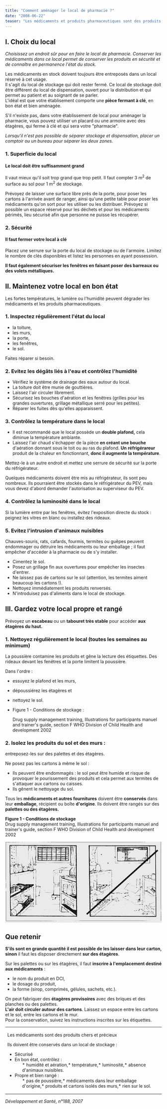 ```yaml
---
title: "Comment aménager le local de pharmacie ?"
date: "2008-06-22"
teaser: "Les médicaments et produits pharmaceutiques sont des produits chers et précieux, il faut en prendre soin sinon ils peuvent se détériorer. En cas de détérioration, les médicaments peuvent perdre de leur efficacité ou provoquer des effets indésirables chez les patients."
---
```


## I. Choix du local

_Choisissez un endroit sûr pour en faire le local de pharmacie. Conserver les médica­ments dans ce local permet de conserver les produits en sécurité et de connaître en permanence l'état du stock._

Les médicaments en stock doivent toujours être entreposés dans un local réservé à cet usage.  
Il s'agit du local de stockage qui doit rester fermé. Ce local de stockage doit être différent du local de dispensation, ouvert pour la distri­bution et qui permet au patient et au soignant de se parler.  
L'idéal est que votre établisement comporte une **pièce fermant à clé**, en bon état et bien aménagée.

S'il n'existe pas, dans votre établissement de local pour aménager la pharmacie, vous pou­vez utiliser un placard ou une armoire avec des étagères, qui ferme à clé et qui sera votre "pharmacie".

_Lorsqu'il n'est pas possible de séparer stoc­kage et dispensation, placer un comptoir ou un bureau pour séparer les deux zones._

### 1. Superficie du local

#### Le local doit être suffisamment grand

Il vaut mieux qu'il soit trop grand que trop petit. Il faut compter 3 m<sup>2</sup> de surface au sol pour 1 m<sup>2</sup> de stockage.

Prévoyez de laisser une surface libre près de la porte, pour poser les cartons à l'arrivée avant de ranger, ainsi qu'une petite table pour poser les médicaments qu'on sort pour les utiliser ou les distribuer. Prévoyez si possible un espa­ce réservé pour les déchets et pour les médi­caments périmés, lieu sécurisé afin que per­sonne ne puisse les récupérer.

### 2. Sécurité

#### Il faut fermer votre local à clé

Placez une serrure sur la porte du local de stockage ou de l'armoire. Limitez le nombre de clés disponibles et listez les personnes en ayant possession.

**Il faut également sécuriser les fenêtres en faisant poser des barreaux ou des volets métalliques.**

## II. Maintenez votre local en bon état

Les fortes températures, le lumière ou l'humi­dité peuvent dégrader les médicaments et les produits pharmaceutiques.

### 1. Inspectez régulièrement l'état du local

*   la toiture,
*   les murs,
*   la porte,
*   les fenêtres,
*   le sol.

Faites réparer si besoin.

### 2. Evitez les dégâts liés à l'eau et contrôlez l'humidité

*   Vérifiez le système de drainage des eaux autour du local.
*   La toiture doit être munie de gouttières.
*   Laissez l'air circuler librement.
*   Sécurisez les bouches d'aération et les fenêtres (grilles pour les grandes ouvertures, grillage métallique serré pour les petites).
*   Réparer les fuites dès qu'elles apparaissent.

### 3. Contrôlez la température dans le local

*   Il est recommandé que le local possède un **double plafond,** cela diminue la tempéra­ture ambiante.
*   Laissez l'air chaud s'échapper de la pièce **en créant une bouche** d'aération donnant sous le toit ou au ras du plafond. **Un** **réfrigérareur** produit de la chaleur en fonctionnant, **donc il augmente la tem­pérature**.

Mettez-le à un autre endroit et mettez une serrure de sécurité sur la porte du réfrigérateur.

Quelques médicaments doivent être mis au réfrigérateur, ils sont peu nombreux. Ils pour­raient être stockés dans le réfrigérateur du PEV, mais vous devez d'abord demander l'autorisation au superviseur du PEV.

### 4. Contrôlez la luminosité dans le local

Si la lumière entre par les fenêtres, évitez l'exposition directe du stock : peignez les vitres en blanc ou installez des rideaux.

### 5. Evitez l'intrusion d'animaux nuisibles

Chauves-souris, rats, cafards, fourmis, ter­mites ou guêpes peuvent endommager ou détruire les médicaments ou leur emballage ; il faut empêcher d'accéder à la pharmacie ou de s'y installer.

*   Cimentez le sol.
*   Posez un grillage fin aux ouvertures pour empêcher les insectes d'entrer.
*   Ne laissez pas de cartons sur le sol (attention, les termites aiment beaucoup les cartons !).
*   Nettoyez immédiatement les produits renversés.
*   N'introduisez pas d'aliments dans le local de stockage.

## III. Gardez votre local propre et rangé

Prévoyez un **escabeau** ou un **tabouret très stable** pour accéder **aux étagères du haut.**

### 1. Nettoyez régulièrement le local (toutes les semaines au minimum)

La poussière contamine les produits et gêne la lecture des étiquettes. Des rideaux devant les fenêtres et la porte limitent la poussière.

Dans l'ordre :

*   essuyez le plafond et les murs,
*   dépoussiérez les étagères et
*   nettoyez le sol.
*   Figure 1 - Conditions de stockage :

    Drug supply management training, Illustrations for participants manuel and trainer's guide, section F WHO Division of Child Health and development 2002

### 2. Isolez les produits du sol et des murs :  
entreposez-les sur des palettes et des étagères.

Ne posez pas les cartons à même le sol :

*   Ils peuvent être endommagés : le sol peut être humide et risque de provoquer le pou­rissement des produits et cela permet aux termites de s'attaquer aux cartons ou caisses.
*   Ils gênent le nettoyage du sol.

Tous les **médicaments et autres fourni­tures** doivent être **conservés** dans leur **emballage**, récipient ou boîte **d'origine**. Ils doivent être rangés sur des **palettes ou des étagères.**

**Figure 1 - Conditions de stockage**  
Drug supply management training, Illustrations for participants manuel and trainer's guide, section F WHO Division of Child Health and development 2002

![](image002-local-pharmacie.jpg)


## Que retenir

**S'ils sont en grande quantité il est pos­sible de les laisser dans leur carton,** **sinon** il faut les disposer directement **sur des étagères**.

Sur les palettes ou sur les étagères, il faut **inscrire à l'emplacement destiné aux médicaments** :

*   le nom du produit en DCI,
*   le dosage du produit,
*   la forme (sirop, comprimés, gélules, sachets, etc.).

On peut fabriquer des **étagères provisoires** avec des briques et des planches ou des palettes.  
**L'air doit circuler autour des cartons**. Laissez un espace entre les cartons et le sol, entre les cartons et le mur.  
Pour la conservation, suivez les instructions inscrites sur les étiquettes.

<table>

<tbody>

<tr>

<td>

Les médicaments sont des produits chers et précieux

Ils doivent être conservés dans un local de stockage :

<ul><li>Sécurisé</li><li>En bon état, contrôlez :<ul>*   humidité et aération,*   température,*   luminosité,*   absence d'animaux nuisibles.</ul></li><li>Propre et bien rangé :<ul>*   pas de poussière,*   médicaments dans leur emballage d'origine,*   produits et cartons isolés des murs,*   rien sur le sol.</ul></li></ul></td>

</tr>

</tbody>

</table>

_Développement et Santé, n°188, 2007_